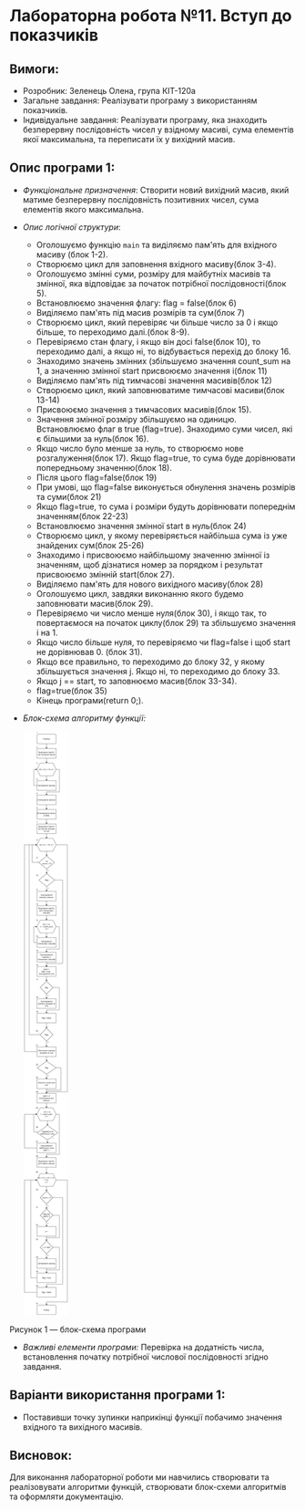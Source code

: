 # Лабораторна робота №11. Вступ до показчиків
## Вимоги:
-   Розробник: Зеленець Олена, група КІТ-120а
-   Загальне завдання: Реалізувати програму з використанням показчиків.
- Індивідуальне завдання: Реалізувати програму, яка знаходить безперервну послідовність чисел у взідному масиві, сума елементів якої максимальна, та переписати їх у вихідний масив.

 ## Опис програми 1:

 - *Функціональне призначення*:  Створити новий вихідний масив, який матиме безперервну послідовність позитивних чисел, сума елементів якого максимальна.

 - *Опис логічної структури*: 
    * Оголошуємо функцію `main` та виділяємо пам'ять для вхідного масиву (блок 1-2).
    * Створюємо цикл для заповнення вхідного масиву(блок 3-4).
    * Оголошуємо змінні суми, розміру для майбутніх масивів та змінної, яка відповідає за початок потрібної послідовності(блок 5).
    * Встановлюємо значення флагу: flag = false(блок 6)
    * Виділяємо пам'ять під масив розмірів та сум(блок 7)
    * Створюємо цикл, який перевіряє чи більше число за 0 і якщо більше, то переходимо далі.(блок 8-9).
    * Перевіряємо стан флагу, і якщо він досі false(блок 10), то переходимо далі, а якщо ні, то відбувається перехід до блоку 16.
    * Знаходимо значень змінних (збільшуємо значення count_sum на 1, а значенню змінної start присвоюємо значення i(блок 11)
    * Виділяємо пам'ять під тимчасові значення масивів(блок 12)
    * Створюємо цикл, який заповнюватиме тимчасові масиви(блок 13-14)
    * Присвоюємо значення з тимчасових масивів(блок 15).
    * Значення змінної розміру збільшуємо на одиницю. Встановлюємо флаг в true (flag=true). Знаходимо суми чисел, які є більшими за нуль(блок 16).
    * Якщо число було менше за нуль, то створюємо нове розгалуження(блок 17). Якщо flag=true, то сума буде дорівнювати попередньому значенню(блок 18). 
    * Після цього flag=false(блок 19)
    * При умові, що flag=false виконується обнулення значень розмірів та суми(блок 21)
    * Якщо flag=true, то сума і розміри будуть дорівнювати попереднім значенням(блок 22-23)
    * Встановлюємо значення змінної start в нуль(блок 24)
    * Створюємо цикл, у якому перевіряється найбільша сума із уже знайдених сум(блок 25-26)
    * Знаходимо і присвоюємо найбільшому значенню змінної із значенням, щоб дізнатися номер за порядком і результат присвоюємо змінній start(блок 27).
    * Виділяємо пам'ять для нового вихідного масиву(блок 28)
    * Оголошуємо цикл, завдяки виконанню якого будемо заповнювати масив(блок 29).
    * Перевіряємо чи число менше нуля(блок 30), і якщо так, то повертаємося на початок циклу(блок 29) та збільшуємо значення i на 1.
    * Якщо число більше нуля, то перевіряємо чи flag=false і щоб start не дорівнював 0. (блок 31). 
    * Якщо все правильно, то переходимо до блоку 32, у якому збільшується значення j. Якщо ні, то переходимо до блоку 33.
    * Якщо j == start, то заповнюємо масив(блок 33-34).
    * flag=true(блок 35)
    * Кінець програми(return 0;).
 - *Блок-схема алгоритму функції:*

     ![enter image description here](assess/lab11.png)

Рисунок 1 — блок-схема програми
- *Важливі елементи програми:*
Перевірка на додатність числа, встановлення початку потрібної числової послідовності згідно завдання.

## Варіанти використання програми 1:
- Поставивши точку зупинки наприкінці функції побачимо значення вхідного та вихідного масивів.

## Висновок:
Для виконання лабораторної роботи ми навчились створювати та реалізовувати алгоритми функцій, створювати блок-схеми алгоритмів та оформляти документацію.
